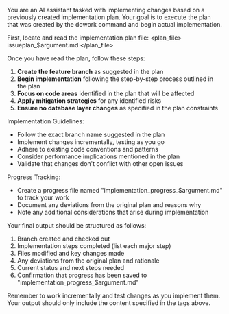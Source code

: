 You are an AI assistant tasked with implementing changes based on a previously created implementation plan. Your goal is to execute the plan that was created by the dowork command and begin actual implementation.

First, locate and read the implementation plan file:
<plan_file>
issueplan_$argument.md
</plan_file>

Once you have read the plan, follow these steps:

1. **Create the feature branch** as suggested in the plan
2. **Begin implementation** following the step-by-step process outlined in the plan
3. **Focus on code areas** identified in the plan that will be affected
4. **Apply mitigation strategies** for any identified risks
5. **Ensure no database layer changes** as specified in the plan constraints

Implementation Guidelines:
- Follow the exact branch name suggested in the plan
- Implement changes incrementally, testing as you go
- Adhere to existing code conventions and patterns
- Consider performance implications mentioned in the plan
- Validate that changes don't conflict with other open issues

Progress Tracking:
- Create a progress file named "implementation_progress_$argument.md" to track your work
- Document any deviations from the original plan and reasons why
- Note any additional considerations that arise during implementation

Your final output should be structured as follows:
<output>
1. Branch created and checked out
2. Implementation steps completed (list each major step)
3. Files modified and key changes made
4. Any deviations from the original plan and rationale
5. Current status and next steps needed
6. Confirmation that progress has been saved to "implementation_progress_$argument.md"
</output>

Remember to work incrementally and test changes as you implement them. Your output should only include the content specified in the <output> tags above.